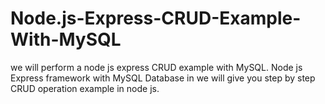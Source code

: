 # Node.js-Express-CRUD-Example-With-MySQL
 we will perform a node js express CRUD example with MySQL. Node js Express framework with MySQL Database in we will give you step by step CRUD operation example in node js.
